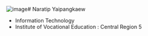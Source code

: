 ![image](https://github.com/Mon5te2/Mon5te2.github.io/assets/135462462/30cf7b49-aae9-4b11-a0c2-bc605ff9c1bc)# Naratip Yaipangkaew
+ Information Technology
+ Institute of Vocational Education :  Central Region 5
